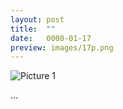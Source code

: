 ```yaml
---
layout: post
title:  ""
date:   0000-01-17
preview: images/17p.png
---
```


![Picture 1]({{site.baseurl}}/images/17.png?auto=yes)

...